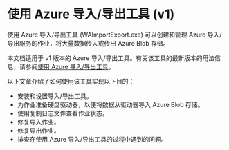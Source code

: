 <properties
    pageTitle="使用 Azure 导入/导出工具 - v1 | Azure"
    description="了解如何使用导入/导出工具为导入作业准备硬盘驱动器，以修复导入作业或导出作业。"
    author="renashahmsft"
    manager="aungoo"
    editor="tysonn"
    services="storage"
    documentationcenter="" />  

<tags
    ms.assetid="f77535bb-d577-438a-bdd3-e15a82e0c543"
    ms.service="storage"
    ms.workload="storage"
    ms.tgt_pltfrm="na"
    ms.devlang="na"
    ms.topic="article"
    ms.date="12/19/2016"
    wacn.date="12/29/2016"
    ms.author="renash" />  


# 使用 Azure 导入/导出工具 (v1)

使用 Azure 导入/导出工具 (WAImportExport.exe) 可以创建和管理 Azure 导入/导出服务的作业，将大量数据传入或传出 Azure Blob 存储。

本文档适用于 v1 版本的 Azure 导入/导出工具。有关该工具的最新版本的用法信息，请参阅[使用 Azure 导入/导出工具](/documentation/articles/storage-import-export-tool-how-to/)。

以下文章介绍了如何使用该工具实现以下目的：

- 安装和设置导入/导出工具。
- 为作业准备硬盘驱动器，以便将数据从驱动器导入 Azure Blob 存储。
- 使用复制日志文件查看作业状态。
- 修复导入作业。
- 修复导出作业。
- 排查在使用 Azure 导入/导出工具的过程中遇到的问题。

<!---HONumber=Mooncake_1226_2016-->